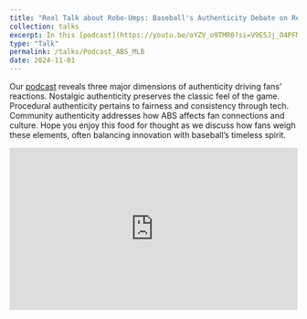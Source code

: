 ```yaml
---
title: "Real Talk about Robo-Umps: Baseball's Authenticity Debate on Reddit"
collection: talks
excerpt: In this [podcast](https://youtu.be/oYZV_o9TMR0?si=V9E5Jj_O4PFMwnWs), Luke and I explore how baseball fans perceive Automated Ball-Strike System (ABS) and its impact on the authenticity of the game.
type: "Talk"
permalink: /talks/Podcast_ABS_MLB
date: 2024-11-01
---
```


Our [podcast](https://youtu.be/oYZV_o9TMR0?si=V9E5Jj_O4PFMwnWs) reveals three major dimensions of authenticity driving fans’ reactions. Nostalgic authenticity preserves the classic feel of the game. Procedural authenticity pertains to fairness and consistency through tech. Community authenticity addresses how ABS affects fan connections and culture. Hope you enjoy this food for thought as we discuss how fans weigh these elements, often balancing innovation with baseball’s timeless spirit.

<iframe src="https://www.youtube.com/embed/oYZV_o9TMR0" 
    style="display: block; width: 100%; aspect-ratio: 16/9; margin-bottom: 1em;"
    frameborder="0" 
    allow="accelerometer; autoplay; clipboard-write; encrypted-media; gyroscope; picture-in-picture" 
    allowfullscreen>
</iframe>
